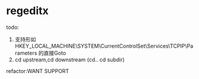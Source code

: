 # regeditx

todo:

1. 支持形如 HKEY_LOCAL_MACHINE\SYSTEM\CurrentControlSet\Services\TCPIP\Parameters 的直接Goto
2. cd upstream,cd downstream  (cd.. cd subdir)

refactor:WANT SUPPORT
